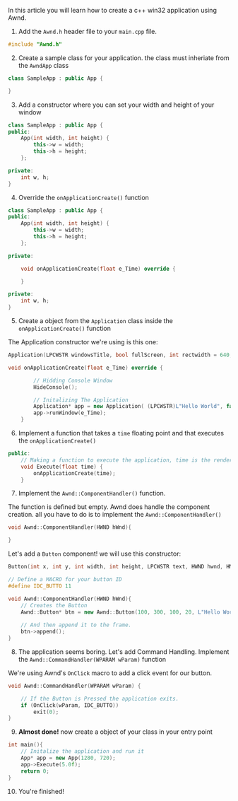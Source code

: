 In this article you will learn how to create a c++ win32 application using Awnd.

1. Add the `Awnd.h` header file to your `main.cpp` file.
```cpp
#include "Awnd.h"
```
2. Create a sample class for your application. the class must inheriate from the `AwndApp` class
```cpp
class SampleApp : public App {

}
```
3. Add a constructor where you can set your width and height of your window
```cpp
class SampleApp : public App {
public:
    App(int width, int height) {
		this->w = width;
		this->h = height;
	};

private:
    int w, h;
}
```
4. Override the `onApplicationCreate()` function
```cpp
class SampleApp : public App {
public:
    App(int width, int height) {
		this->w = width;
		this->h = height;
	};

private:

	void onApplicationCreate(float e_Time) override {

	}

private:
    int w, h;
}
```

5. Create a object from the `Application` class inside the `onApplicationCreate()` function

The Application constructor we're using is this one:
```cpp
Application(LPCWSTR windowsTitle, bool fullScreen, int rectwidth = 640, int rectheight = 480)
```

```cpp
void onApplicationCreate(float e_Time) override {

		// Hidding Console Window
		HideConsole();

		// Initalizing The Application
		Application* app = new Application( (LPCWSTR)L"Hello World", false, w, h );
		app->runWindow(e_Time);
	}
```

6. Implement a function that takes a `time` floating point and that executes the `onApplicationCreate()`

```cpp
public:
    // Making a function to execute the application, time is the renderTime
	void Execute(float time) {
		onApplicationCreate(time);
    }
```

7. Implement the `Awnd::ComponentHandler()` function.

The function is defined but empty. Awnd does handle the component creation. all you have to do is to implement the `Awnd::ComponentHandler()`

```cpp
void Awnd::ComponentHandler(HWND hWnd){

}
```
Let's add a `Button` component! we will use this constructor:

```cpp
Button(int x, int y, int width, int height, LPCWSTR text, HWND hwnd, HMENU Id);
```

```cpp
// Define a MACRO for your button ID
#define IDC_BUTTO 11

void Awnd::ComponentHandler(HWND hWnd){
	// Creates the Button
    Awnd::Button* btn = new Awnd::Button(100, 300, 100, 20, L"Hello World", hWnd, (HMENU)IDC_BUTTO);
	
	// And then append it to the frame.
    btn->append();
}
```
8. The application seems boring. Let's add Command Handling. Implement the `Awnd::CommandHandler(WPARAM wParam)` function

We're using Awnd's `OnClick` macro to add a click event for our button.

```cpp
void Awnd::CommandHandler(WPARAM wParam) {

	// If the Button is Pressed the application exits.
	if (OnClick(wParam, IDC_BUTTO))
		exit(0);
}
```

9. **Almost done!** now create a object of your class in your entry point

```cpp
int main(){
    // Initalize the application and run it
    App* app = new App(1280, 720);
	app->Execute(5.0f);
	return 0;
}
```

10. You're finished!